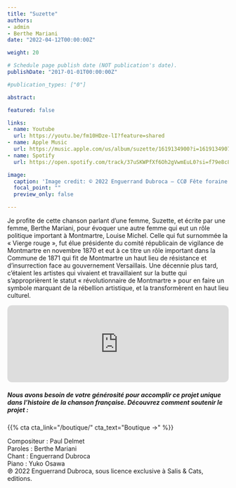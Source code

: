 ```yaml
---
title: "Suzette"
authors:
- admin
- Berthe Mariani
date: "2022-04-12T00:00:00Z"

weight: 20

# Schedule page publish date (NOT publication's date).
publishDate: "2017-01-01T00:00:00Z"

#publication_types: ["0"]

abstract: 

featured: false

links:
- name: Youtube
  url: https://youtu.be/fm10HDze-lI?feature=shared
- name: Apple Music
  url: https://music.apple.com/us/album/suzette/1619134900?i=1619134907
- name: Spotify
  url: https://open.spotify.com/track/37uSKWPfXf6Oh2gVwmEuL0?si=f79e8c8c42164a6f

image:
  caption: 'Image credit: © 2022 Enguerrand Dubroca – CCØ Fête foraine des Invalides en 1898, par Eugène Atget – Paris Collections / Musée Carnavalet'
  focal_point: ""
  preview_only: false

---
```


Je profite de cette chanson parlant d’une femme, Suzette, et écrite par une femme, Berthe Mariani, pour évoquer une autre femme qui eut un rôle politique important à Montmartre, Louise Michel. Celle qui fut surnommée la « Vierge rouge », fut élue présidente du comité républicain de vigilance de Montmartre en novembre 1870 et eut à ce titre un rôle important dans la Commune de 1871 qui fit de Montmartre un haut lieu de résistance et d’insurrection face au gouvernement Versaillais. Une décennie plus tard, c’étaient les artistes qui vivaient et travaillaient sur la butte qui s’approprièrent le statut « révolutionnaire de Montmartre » pour en faire un symbole marquant de la rébellion artistique, et la transformèrent en haut lieu culturel.


<iframe allow="autoplay *; encrypted-media *; fullscreen *; clipboard-write" frameborder="0" height="175" style="width:100%;max-width:720px;overflow:hidden;border-radius:10px;" sandbox="allow-forms allow-popups allow-same-origin allow-scripts allow-storage-access-by-user-activation allow-top-navigation-by-user-activation" src="https://embed.music.apple.com/us/album/suzette/1619134900?i=1619134907"></iframe>

##### Nous avons besoin de votre générosité pour accomplir ce projet unique dans l’histoire de la chanson française. Découvrez comment soutenir le projet :
{{% cta cta_link="/boutique/" cta_text="Boutique →" %}}

<p>Compositeur : Paul Delmet <br>
Paroles : Berthe Mariani<br>
Chant : Enguerrand Dubroca<br>
Piano : Yuko Osawa<br>
℗ 2022 Enguerrand Dubroca, sous licence exclusive à Salis & Cats, editions.</p>


